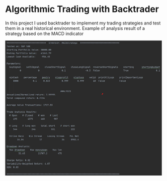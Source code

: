 # Algorithmic Trading with Backtrader
In this project I used backtrader to implement my trading strategies and test them in a real historical environment.
Example of analysis result of a strategy based on the MACD indicator

![alt text](https://github.com/ignacioballester/AlgoTrading/blob//master/result_example.png?raw=true)
